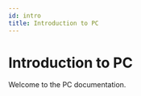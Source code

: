 ```yaml
---
id: intro
title: Introduction to PC
---
```


# Introduction to PC

Welcome to the PC documentation.
